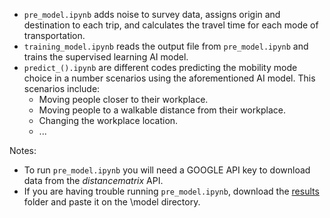 - `pre_model.ipynb` adds noise to survey data, assigns origin and destination to each trip, and calculates the travel time for each mode of transportation.
- `training_model.ipynb` reads the output file from `pre_model.ipynb` and trains the supervised learning AI model.
- `predict_().ipynb` are different codes predicting the mobility mode choice in a number scenarios using the aforementioned AI model. This scenarios include:
    - Moving people closer to their workplace.
    - Moving people to a walkable distance from their workplace.
    - Changing the workplace location.
    - ...

Notes: 
- To run `pre_model.ipynb` you will need a GOOGLE API key to download data from the *distancematrix* API.
- If you are having trouble running `pre_model.ipynb`, download the [results](https://drive.google.com/drive/folders/13u5F34FRRHQqKfsz_SR6Hg-2XtPmNWdI?usp=sharing) folder and paste it on the \model directory.
